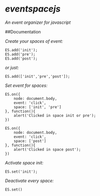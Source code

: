 # _eventspacejs_

_An event organizer for javascript_

##Documentation

_Create your spaces of event:_

    ES.add('init');
    ES.add('pre');
    ES.add('post');

_or just:_

	ES.add(['init','pre','post']);

_Set event for spaces:_


    ES.on({
        node: document.body,
        event: 'click',
        space: ['init', 'pre']
    }, function(){
        alert('Clicked in space init or pre');
    })

    ES.on({
        node: document.body,
        event: 'click',
        space: ['post']
    }, function(){
        alert('Clicked in space post');
    })

_Activate space init:_

`ES.set('init');`

_Deactivate every space:_

`ES.set()`
